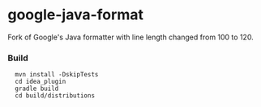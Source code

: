 # google-java-format

Fork of Google's Java formatter with line length changed from 100 to 120. 

### Build
```
  mvn install -DskipTests
  cd idea_plugin
  gradle build
  cd build/distributions
```


